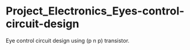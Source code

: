 # Project_Electronics_Eyes-control-circuit-design
Eye control circuit design using (p n p) transistor.
